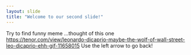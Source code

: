 ```yaml
---
layout: slide
title: "Welcome to our second slide!"
---
```

Try to find funny meme ...thought of this one https://tenor.com/view/leonardo-dicaprio-maybe-the-wolf-of-wall-street-leo-dicaprio-ehh-gif-11658015
Use the left arrow to go back!
